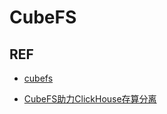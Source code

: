 # CubeFS




## REF

- [cubefs](https://cubefs.io/zh/docs/master/community/article.html#%E6%9C%80%E4%BD%B3%E5%AE%9E%E8%B7%B5)


- [CubeFS助力ClickHouse存算分离](https://mp.weixin.qq.com/s/ZEzFzP4uWP3NhbCf0tnsjA)